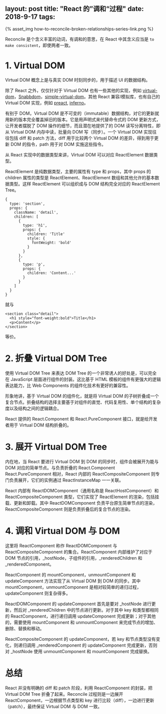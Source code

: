 layout: post
title: "React 的”调和“过程"
date: 2018-9-17
tags:
---

{% asset_img how-to-reconcile-broken-relationships-series-link.png %}

Reconcile 是个含义丰富的动词，有调和的意思，在 React 中其含义应当是 `to make consistent`，即使两者一致。

<!--more-->

# 1. Virtual DOM

Virtual DOM 概念上是与真实 DOM 时刻同步的，用于描述 UI 的数据结构。

除了 React 之外，仅仅针对于 Virtual DOM 也有一些其他的实现，例如 [virtual-dom](https://github.com/Matt-Esch/virtual-dom)，[Snabbdom](https://github.com/snabbdom/snabbdom)，[simple-virtual-dom](https://github.com/livoras/simple-virtual-dom)。其他 React 兼容/模拟库，也有自己的 Virtual DOM 实现，例如 [preact](https://github.com/developit/preact), [inferno](https://github.com/infernojs/inferno)。

有别于 DOM，Virtual DOM 是不可变的（immutable）数据结构，对它的更新就用新的版本完全覆盖掉旧的版本。它是用声明式来代替命令式的 DOM 更新方式，让开发者摆脱了 DOM 操作的细节，而且潜在地提供了的 DOM 读写分离特性，即从 Virtual DOM 内存中读，批量向 DOM 写（同步）。一个 Virtual DOM 实现往往包括 diff 和 patch 方法，diff 用于比较两个 Virtual DOM 的差异，得到用于更新 DOM 的指令，path 用于对 DOM 实施这些指令。

从 React 实现中的数据类型来讲，Virtual DOM 可以对应 ReactElement 数据类型。

ReactElement 是纯数据类型，主要的属性有 type 和 props，其中 props 的 children 属性的类型是 ReactElement、ReactElement 数组和其他允许的基本数据类型。这样 ReactElement 可以组织成与 DOM 结构完全对应的 ReactElement Tree。

```
{
  type: 'section',
  props: {
    className: 'detail',
    children: [
      {
        type: 'h1',
        props: {
          children: 'Title'
          style: {
            fontWeight: 'bold'
          }
        }
      },
      {
        type: 'p',
        props: {
          children: 'Content...'
        }
      }
    ]
  }
}
```
就与
```
<section class="detail">
  <h1 style="font-weight:bold">Title</h1>
  <p>Content</p>
</section>
```
等价。

# 2. 折叠 Virtual DOM Tree

使用 Virtual DOM Tree 来表达 DOM Tree 的一个非常诱人的好处是，可以完全在 JavaScript 层面进行组件的封装。这比基于 HTML 模板的组件有更强大的逻辑表达能力，比 Web Components 的组件化技术有更好的兼容性。

形象地讲，基于 Virtual DOM 的组件化，就是将 Virtual DOM 的子树折叠成一个复合节点。折叠结构的选择主要基于对组件的直觉、代码复用性、单个结构的复杂度以及结构之间的逻辑耦合。

React 提供的 React.Component 和 React.PureComponent 接口，就是给开发者用于 Virtual DOM 结构折叠的。

# 3. 展开 Virtual DOM Tree

内在地，当 React 要进行 Virtual DOM 到 DOM 的同步时，组件会被展开为能与 DOM 对应的简单节点。与负责折叠的 React.Component React.PureComponent 相对，React 内部的 ReactCompositeComponent 则专门负责展开，它们的实例通过 ReactInstanceMap 一一关联。

React 内部有 ReactDOMComponent（通用名称是 ReactHostComponent）和 ReactCompositeComponent 类型，它们实现了 ReactElement 的渲染，包括挂载、更新和卸载。其中 ReactDOMComponent 负责平台原生简单节点的渲染，ReactCompositeComponent 则是负责折叠后的复合节点的渲染。

# 4. 调和 Virtual DOM 与 DOM

这里将 ReactComponent 称作 ReactDOMComponent 与 ReactCompositeComponent 的集合。ReactComponent 内部维护了对应于 DOM 节点的引用，_hostNode，子组件的引用，_renderedChildren 和 _renderedComponent。

ReactComponent 的 mountComponent，unmountComponent 和 updateComponent 方法实现了从 Virtual DOM 到 DOM 的同步。其中 mountComponent，unmountComponent 是相对较简单的递归过程，updateComponent 则复杂得多。

ReactDOMComponent 的 updateComponent 首先是要对 _hostNode 进行更新，然后对 _renderedChildren 中的节点进行更新。对于其中 key 和类型都相同的 ReactComponent，进行递归调用 updateComponent 完成更新；对于其他的，需要使用 mountComponent 和 unmountComponent 来完成节点的增加、删除、替换和移动。

ReactCompositeComponent 的 updateComponent，若 key 和节点类型没有变化，则递归调用 _renderedComponent 的 updateComponent 完成更新，否则对 _hostNode 使用 unmountComponent 和 mountComponent 完成替换。

# 总结

React 并没有明确的 diff 和 patch 阶段，利用 ReactComponent 的封装，把 Virtual DOM Tree 折叠了起来。Reconcile 过程则是一边展开 ReactComponent，一边根据节点类型和 key 进行比较（diff），一边进行更新（patch），最终保证 Virtual DOM 与 DOM 一致。
